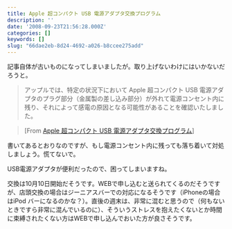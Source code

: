 ```yaml
---
title: Apple 超コンパクト USB 電源アダプタ交換プログラム
description: ''
date: '2008-09-23T21:56:28.000Z'
categories: []
keywords: []
slug: "66dae2eb-8d24-4692-a026-b8ccee275add"
---
```

記事自体が古いものになってしまいましたが。取り上げないわけにはいかないだろうと。

> アップルでは、特定の状況下において Apple 超コンパクト USB 電源アダプタのプラグ部分（金属製の差し込み部分）が外れて電源コンセント内に残り、それによって感電の原因となる可能性があることを確認いたしました。

> \[From [Apple 超コンパクト USB 電源アダプタ交換プログラム](http://www.apple.com/jp/support/usbadapter/exchangeprogram/)\]

書いてあるとおりなのですが、もし電源コンセント内に残っても落ち着いて対処しましょう。慌てないで。

USB電源アダプタが便利だったので、困ってしまいますね。

交換は10月10日開始だそうです。WEBで申し込むと送られてくるのだそうですが、店頭交換の場合はジーニアスバーでの対応になるそうです（iPhoneの場合はiPod バーになるのかな？）。直後の週末は、非常に混むと思うので（何もないときですら非常に混んでいるのに）、そういうストレスを抱えたくないとか時間に束縛されたくない方はWEBで申し込んでおいた方が良さそうです。